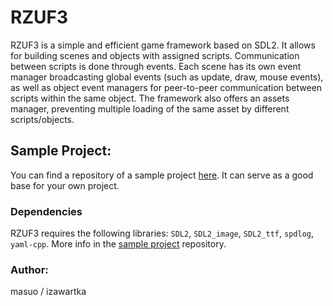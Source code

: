 # RZUF3

RZUF3 is a simple and efficient game framework based on SDL2. It allows for building scenes and objects with assigned scripts. Communication between scripts is done through events. Each scene has its own event manager broadcasting global events (such as update, draw, mouse events), as well as object event managers for peer-to-peer communication between scripts within the same object. The framework also offers an assets manager, preventing multiple loading of the same asset by different scripts/objects.

## Sample Project:
You can find a repository of a sample project [here](https://github.com/izawartka/siudemka). It can serve as a good base for your own project.

### Dependencies
RZUF3 requires the following libraries: `SDL2`, `SDL2_image`, `SDL2_ttf`, `spdlog`, `yaml-cpp`. More info in the [sample project](https://github.com/izawartka/siudemka) repository.

### Author:
masuo / izawartka
